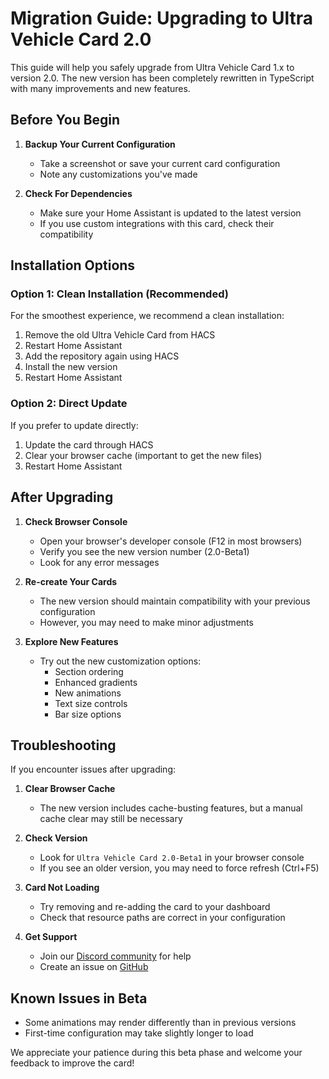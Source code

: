 # Migration Guide: Upgrading to Ultra Vehicle Card 2.0

This guide will help you safely upgrade from Ultra Vehicle Card 1.x to version 2.0. The new version has been completely rewritten in TypeScript with many improvements and new features.

## Before You Begin

1. **Backup Your Current Configuration**

   - Take a screenshot or save your current card configuration
   - Note any customizations you've made

2. **Check For Dependencies**
   - Make sure your Home Assistant is updated to the latest version
   - If you use custom integrations with this card, check their compatibility

## Installation Options

### Option 1: Clean Installation (Recommended)

For the smoothest experience, we recommend a clean installation:

1. Remove the old Ultra Vehicle Card from HACS
2. Restart Home Assistant
3. Add the repository again using HACS
4. Install the new version
5. Restart Home Assistant

### Option 2: Direct Update

If you prefer to update directly:

1. Update the card through HACS
2. Clear your browser cache (important to get the new files)
3. Restart Home Assistant

## After Upgrading

1. **Check Browser Console**

   - Open your browser's developer console (F12 in most browsers)
   - Verify you see the new version number (2.0-Beta1)
   - Look for any error messages

2. **Re-create Your Cards**

   - The new version should maintain compatibility with your previous configuration
   - However, you may need to make minor adjustments

3. **Explore New Features**
   - Try out the new customization options:
     - Section ordering
     - Enhanced gradients
     - New animations
     - Text size controls
     - Bar size options

## Troubleshooting

If you encounter issues after upgrading:

1. **Clear Browser Cache**

   - The new version includes cache-busting features, but a manual cache clear may still be necessary

2. **Check Version**

   - Look for `Ultra Vehicle Card 2.0-Beta1` in your browser console
   - If you see an older version, you may need to force refresh (Ctrl+F5)

3. **Card Not Loading**

   - Try removing and re-adding the card to your dashboard
   - Check that resource paths are correct in your configuration

4. **Get Support**
   - Join our [Discord community](https://www.discord.gg/6xVgHxzzBV) for help
   - Create an issue on [GitHub](https://github.com/WJDDesigns/Ultra-Vehicle-Card/issues)

## Known Issues in Beta

- Some animations may render differently than in previous versions
- First-time configuration may take slightly longer to load

We appreciate your patience during this beta phase and welcome your feedback to improve the card!
